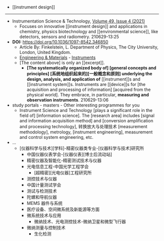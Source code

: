 - [[instrument design]]
- ---
- Instrumentation Science & Technology, [Volume 49, Issue 4 (2021)](https://www.tandfonline.com/toc/list20/current)
    - Focuses on innovative [[instrument design]] and applications in chemistry, physics biotechnology and [[environmental science]], like detectors, sensors and radiometry.
210629-13:25
- **DOI:** https://doi.org/10.1036/1097-8542.346850
    - Article By: Finkelstein, L. Department of Physics, The City University, London, United Kingdom.
    - [Engineering & Materials](https://www.accessscience.com/topics/engineering-materials) - [Instruments](https://www.accessscience.com/topics/engineering-materials/instruments)
    - [The content above] is only an [[excerpt]].
        - **[The systematically organized body of] [general concepts and principles] [系统地组织起来的][一般概念和原则] underlying the design, analysis, and application of** [[instrument]]s and [[instrument system]]s. Instruments are [[device]]s for [the acquisition and processing of information] [acquired from the physical world]. They embrace, in particular, **measuring and observation instruments**.
210629-13:06
- study portals - masters - Other interesting programmes for you
    - Instrument Science and Technology [plays a significant role in the field of] [information science]. The [research area] includes [signal and information acquisition method] and [conversion amplification and processing technology], 转换放大与处理技术 [measurement methodology], metrology, [instrument engineering], measurement and control system engineering, etc.
- ...
    - [仪器科学与技术][学科]-精密仪器类专业-[仪器科学与技术]研究所
        - 中国仪器仪表学会-[仪器仪表][博士后流动站]
        - 精密仪器及智能化-精密测试技术与仪器
        - 光电信息工程-中国光学工程学会
            - [超精密][光电仪器]工程研究所
        - 测控技术与仪器
        - 中国计量测试学会
        - 测试与检测技术
        - 陀螺和导航仪器
        - MEMS 器件与系统
        - 医疗设备、空间微系统及新能源等方面
        - 微系统技术与应用
            - 微纳技术、光电测控技术-微纳卫星和微型飞行器
        - 微纳测量与控制技术
            - 生化检测
